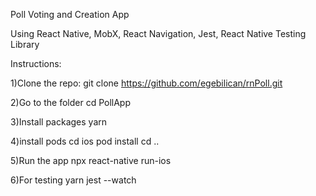 Poll Voting and Creation App

Using React Native, MobX, React Navigation, Jest, React Native Testing Library

Instructions:

1)Clone the repo:
git clone https://github.com/egebilican/rnPoll.git

2)Go to the folder
cd PollApp

3)Install packages
yarn

4)install pods
cd ios
pod install
cd ..

5)Run the app
npx react-native run-ios

6)For testing
yarn jest --watch
